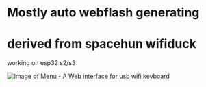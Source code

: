 # Mostly auto webflash generating

# derived from spacehun wifiduck

working on esp32 s2/s3

[![Image of Menu - A Web interface for usb wifi keyboard](https://raw.githubusercontent.com/ithinkido//PiPlot/docs/img/Demo.gif)](https://github.com/ithinkido/penplotter-webserver/tree/flowcontrol)
